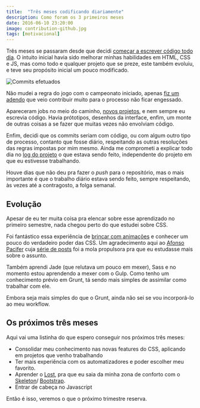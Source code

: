 ```yaml
---
title:  "Três meses codificando diariamente"
description: Como foram os 3 primeiros meses
date: 2016-06-10 23:20:00
image: contribution-github.jpg
tags: [motivacional]
---
```


Três meses se passaram desde que decidi [começar a escrever código todo dia](https://jonathanslima.github.io/2016/projeto-coding-everyday/). O intuito inicial havia sido melhorar minhas habilidades em HTML, CSS e JS, mas como todo e qualquer projeto que se preze, este também evoluiu, e teve seu propósito inicial um pouco modificado.

![Commits efetuados](../../assets/images/contribution-github.jpg)

Não mudei a regra do jogo com o campeonato iniciado, apenas [fiz um adendo](https://github.com/jonathanslima/projeto-coding-everyday/blob/master/regras.md) que veio contribuir muito para o processo não ficar engessado. 

Apareceram jobs no meio do caminho, [novos projetos](https://github.com/training-projects), e nem sempre eu escrevia código. Havia prótotipos, desenhos da interface, enfim, um monte de outras coisas a se fazer que muitas vezes não envolviam código.

Enfim, decidi que os commits seriam com código, ou com algum outro tipo de processo, contanto que fosse diário, respeitando as outras resoluções das regras impostas por mim mesmo. Ainda me comprometi a explicar todo dia no [log do projeto](https://jonathanslima.github.io/2016/projeto-coding-everyday/) o que estava sendo feito, independente do projeto em que eu estivesse trabalhando.

Houve dias que não deu pra fazer o *push* para o repositório, mas o mais importante é que o trabalho diário estava sendo feito, sempre respeitando, às vezes até a contragosto, a folga semanal.

## Evolução

Apesar de eu ter muita coisa pra elencar sobre esse aprendizado no primeiro semestre, nada chegou perto do que estudei sobre CSS.

Foi fantástico essa experiência de [brincar com animações](https://codepen.io/jonathanslima/) e conhecer um pouco do verdadeiro poder das CSS. Um agradecimento aqui ao [Afonso Pacifer](https://twitter.com/afonsopacifer) cuja [série de posts](http://codepen.io/afonsopacifer/post/hora-de-aventura-com-css-1-formas-basicas) foi a mola propulsora pra que eu estudasse mais sobre o assunto.

Também aprendi Jade (que relutava um pouco em mexer), Sass e no momento estou aprendendo a mexer com o Gulp. Como tenho um conhecimento prévio em Grunt, tá sendo mais simples de assimilar como trabalhar com ele. 

Embora seja mais simples do que o Grunt, ainda não sei se vou incorporá-lo ao meu workflow.

## Os próximos três meses

Aqui vai uma listinha do que espero conseguir nos próximos três meses:

+ Consolidar meu conhecimento nas novas features do CSS, aplicando em projetos que venho trabalhando
+ Ter mais experiência com os automatizadores e poder escolher meu favorito. 
+ Aprender o [Lost](https://github.com/peterramsing/lost), pra que eu saia da minha zona de conforto com o [Skeleton](http://getskeleton.com/)/ [Bootstrap](http://getbootstrap.com/).
+ Entrar de cabeça no Javascript

Então é isso, veremos o que o próximo trimestre reserva.

